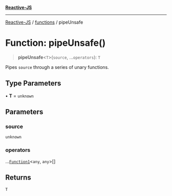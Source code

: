 [**Reactive-JS**](../../README.md)

***

[Reactive-JS](../../README.md) / [functions](../README.md) / pipeUnsafe

# Function: pipeUnsafe()

> **pipeUnsafe**\<`T`\>(`source`, ...`operators`): `T`

Pipes `source` through a series of unary functions.

## Type Parameters

• **T** = `unknown`

## Parameters

### source

`unknown`

### operators

...[`Function1`](../type-aliases/Function1.md)\<`any`, `any`\>[]

## Returns

`T`
